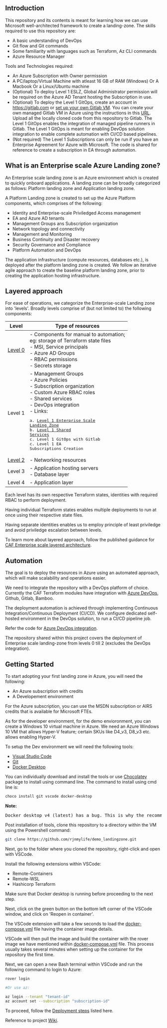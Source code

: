 ## Introduction
This repository and its contents is meant for learning how we can use Microsoft well-architected framework to create a landing-zone. The skills required to use this repository are:
- A basic understanding of DevOps
- Git flow and Git commands
- Some familiarity with languages such as Terraform, Az CLI commands
- Azure Resource Manager 

Tools and Technologies required:
- An Azure Subscription with Owner permission
- A PC/laptop/Virtual Machine with atleast 16 GB of RAM (Windows) Or A Macbook Or a Linux/Ubuntu machine
- (Optional) To deploy Level 1 ESLZ, Global Administrator permission will be required on the Azure AD Tenant hosting the Subscription in use.
- (Optional) To deploy the Level 1 GitOps, create an account in https://gitlab.com or [set up your own Gitlab VM](https://docs.gitlab.com/ee/install/). You can create your own managed Gitlab VM in Azure using the instructions in this [URL](https://docs.gitlab.com/ee/install/azure/index.html). Upload all the locally cloned code from this repository to Gitlab. The Level 1 GitOps enables the integration of managed pipeline runners in Gitlab. The Level 1 GitOps is meant for enabling DevOps solution integration to enable complete automation with CI/CD based pipelines.
- (Not required) The Level 1 Subscriptions can only be run if you have an Enterprise Agreement for Azure with Microsoft. The code is shared for reference to create a subscription in EA through automation.

## What is an Enterprise scale Azure Landing zone?
An Enterprise scale landing zone is an Azure environment which is created to quickly onboard applications. A landing zone can be broadly categorized as follows: Platform landing zone and Application landing zone.

A Platform Landing zone is created to set up the Azure Platform components, which comprises of the following:
- Identity and Enterprise-scale Priviledged Access management
- EA and Azure AD tenants
- Management Groups ans Subscription organization
- Network topology and connectivity
- Management and Monitoring
- Business Continuity and Disaster recovery
- Security Governance and Compliance
- Platform Automation and DevOps

The application infrastructure (compute resources, databases etc.), is deployed after the platform landing zone is created. We follow an iterative agile approach to create the baseline platform landing zone, prior to creating the application hosting infrastructure.

## Layered approach

For ease of operations, we categorize the Enterprise-scale Landing zone into 'levels'. Broadly levels comprise of (but not limited to)
the following components:

| Level | Type of resources |
| --- | --------------------- |
| [Level 0](./contoso/level0/launchpad/readme.md) | - Components for manual to automation;<br/> eg: storage of Terraform state files <br/> - MSI, Service principals <br/> - Azure AD Groups <br/> - RBAC permissions <br/> - Secrets storage |
| Level 1 | - Management Groups <br/>- Azure Policies<br/>- Subscription organization<br/>- Custom Azure RBAC roles<br/>- Shared services<br/>- DevOps integration<br/> - Links:<br/> <pre>a. [Level 1 Enterprise Scale Landing Zone](./contoso/level1/eslz_v1/readme.md)<br/>b. [Level 1 Shared Services](./contoso/level1/shared_services/readme.md)<br/>c. Level 1 GitOps with Gitlab<br/>c. Level 1 EA Subscriptions Creation </pre> |
| [Level 2](./contoso/level2/networking/vwan/readme.md) | - Networking resources |
| Level 3 | - Application hosting servers<br/> - Database layer |
| Level 4 | - Application layer |

Each level has its own respective Terraform states, identities with required RBAC to perform deployment. 

Having individual Terraform states enables multiple deployments to run at once using their respective state files.

Having separate identities enables us to employ principle of least priviledge and avoid priviledge escalation between levels.

To learn more about layered approach, follow the published guidance for [CAF Enterprise scale layered architecture](https://github.com/Azure/caf-terraform-landingzones/blob/master/documentation/code_architecture/hierarchy.md).

## Automation
The goal is to deploy the resources in Azure using an automated approach, which will make scalability and operations easier.

We need to integrate the repository with a DevOps platform of choice. Currently the CAF Terraform modules have integration with [Azure DevOps](https://github.com/Azure/caf-terraform-landingzones-starter/blob/starter/configuration/sandpit/pipelines/README-pipelines.md), Github, Gitlab, Bamboo. 

The deployment automation is achieved through implementing Continuous Integration/Continuous Deployment (CI/CD). We configure dedicated self-hosted environment in the DevOps solution, to run a CI/CD pipeline job.

Refer the code for [Azure DevOps integration](https://github.com/Azure/caf-terraform-landingzones-starter/tree/starter/configuration/sandpit/level1/gitops).

The repository shared within this project covers the deployment of Enterprise scale landing-zone from levels 0 till 2 (excludes the DevOps integration).

## Getting Started

To start adopting your first landing zone in Azure, you will need the following:

- An Azure subscription with credits
- A Developement environment

For the Azure subscription, you can use the MSDN subscription or AIRS credits that is available for Microsoft FTEs.

As for the developer environment, for the demo envioronment, you can create a Windows 10 virtual machine in Azure. We need an Azure Windows 10 VM that allows Hyper-V feature; certain SKUs like D4_v3, D8_v3 etc. allows enabling Hyper-V.

To setup the Dev environment we will need the following tools:

- [Visual Studio Code](https://code.visualstudio.com/)
- [Git](https://git-scm.com/downloads)
- [Docker Desktop](https://docs.docker.com/desktop/windows/release-notes/3.x/#docker-desktop-352)

You can individually download and install the tools or use [Chocolatey](https://docs.chocolatey.org/en-us/choco/setup#install-with-cmd.exe) package to install using command line.
The command to install using cmd line is:
```bash
choco install git vscode docker-desktop
```

**Note:**

<pre>Docker desktop v4 (latest) has a bug. This is why the recommended version to use is 3.5.2.</pre>

Post installation of tools, clone this repository to a directory within the VM using the Powershell command:
```bash
git clone https://github.com/rjnmylife/demo_landingzone.git
```
Next, go to the folder where you cloned the repository, right-click and open with VSCode.

Install the following extensions within VSCode:
- Remote-Containers
- Remote-WSL
- Hashicorp Terraform

Make sure that Docker desktop is running before proceeding to the next step.

Next, click on the green button on the bottom left corner of the VSCode window, and click on 'Reopen in container'. 

The VSCode extension will take a few seconds to load the [docker-compose.yml](./.devcontainer/docker-compose.yml) file having the container image details. 

VSCode will then pull the image and build the container with the rover image we have mentioned within [docker-compose.yml](./.devcontainer/docker-compose.yml) file.
This process usually takes several minutes when setting up the container for the repository the first time.

Next, we can open a new Bash terminal within VSCode and run the following command to login to Azure:
```bash
rover login

#Or use az:

az login --tenant "tenant-id"
az account set --subscription "subscription-id"
```
To proceed, follow the [Deployment steps](./contoso/deployment_commands.md) listed here.

Reference to project [Wiki](https://github.com/rjnmylife/demo_landingzone/wiki).






 

